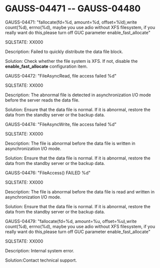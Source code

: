 # GAUSS-04471 -- GAUSS-04480<a name="EN-US_TOPIC_0302073660"></a>

GAUSS-04471: "fallocate\(fd=%d, amount=%d, offset=%ld\),write count\(%d\), errno\(%d\), maybe you use adio without XFS filesystem, if you really want do this,please turn off GUC parameter enable\_fast\_allocate"

SQLSTATE: XX000

Description: Failed to quickly distribute the data file block.

Solution: Check whether the file system is XFS. If not, disable the  **enable\_fast\_allocate**  configuration item.

GAUSS-04472: "FileAsyncRead, file access failed %d"

SQLSTATE: XX000

Description: The abnormal file is detected in asynchronization I/O mode before the server reads the data file.

Solution: Ensure that the data file is normal. If it is abnormal, restore the data from the standby server or the backup data.

GAUSS-04474: "FileAsyncWrite, file access failed %d"

SQLSTATE: XX000

Description: The file is abnormal before the data file is written in asynchronization I/O mode.

Solution: Ensure that the data file is normal. If it is abnormal, restore the data from the standby server or the backup data.

GAUSS-04476: "FileAccess\(\) FAILED %d"

SQLSTATE: XX000

Description: The file is abnormal before the data file is read and written in asynchronization I/O mode.

Solution: Ensure that the data file is normal. If it is abnormal, restore the data from the standby server or the backup data.

GAUSS-04479: "fallocate\(fd=%d, amount=%u, offset=%u\),write count\(%d\), errno\(%d\), maybe you use adio without XFS filesystem, if you really want do this,please turn off GUC parameter enable\_fast\_allocate"

SQLSTATE: XX000

Description: Internal system error.

Solution:Contact technical support.

